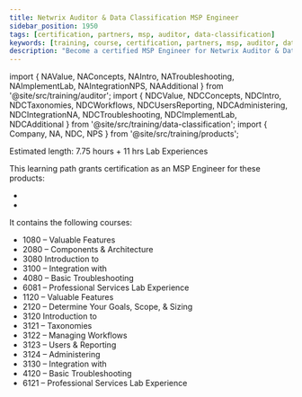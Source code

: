 ```yaml
---
title: Netwrix Auditor & Data Classification MSP Engineer
sidebar_position: 1950
tags: [certification, partners, msp, auditor, data-classification]
keywords: [training, course, certification, partners, msp, auditor, data classification]
description: "Become a certified MSP Engineer for Netwrix Auditor & Data Classification"
---
```



import { NAValue, NAConcepts, NAIntro, NATroubleshooting, NAImplementLab, NAIntegrationNPS, NAAdditional } from '@site/src/training/auditor';
import { NDCValue, NDCConcepts, NDCIntro, NDCTaxonomies, NDCWorkflows, NDCUsersReporting, NDCAdministering, NDCIntegrationNA, NDCTroubleshooting, NDCImplementLab, NDCAdditional } from '@site/src/training/data-classification';
import { Company, NA, NDC, NPS } from '@site/src/training/products';


Estimated length: 7.75 hours + 11 hrs Lab Experiences

This learning path grants <Company /> certification as an MSP Engineer for these products:

* <NA />
* <NDC />

It contains the following courses:

* 1080 <NA /> – Valuable Features
* 2080 <NA /> – Components & Architecture
* 3080 Introduction to <NA />
* 3100 <NA /> – Integration with <NPS />
* 4080 <NA /> – Basic Troubleshooting
* 6081 <NA /> – Professional Services Lab Experience
* 1120 <NDC /> – Valuable Features
* 2120 <NDC /> – Determine Your Goals, Scope, & Sizing
* 3120 Introduction to <NDC />
* 3121 <NDC /> – Taxonomies
* 3122 <NDC /> – Managing Workflows
* 3123 <NDC /> – Users & Reporting
* 3124 <NDC /> – Administering
* 3130 <NDC /> – Integration with <NA />
* 4120 <NDC /> – Basic Troubleshooting
* 6121 <NDC /> – Professional Services Lab Experience

<NAValue />

<NAConcepts />

<NAIntro />

<NAIntegrationNPS />

<NATroubleshooting />

<NAImplementLab />

<NDCValue />

<NDCConcepts />

<NDCIntro />

<NDCTaxonomies />

<NDCWorkflows />

<NDCUsersReporting />

<NDCAdministering />

<NDCIntegrationNA />

<NDCTroubleshooting />

<NDCImplementLab />

<NAAdditional />

<NDCAdditional />
